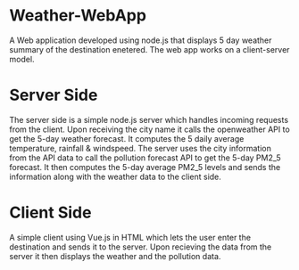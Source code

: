# Weather-WebApp 

A Web application developed using node.js that displays 5 day weather summary of the destination enetered. The web app works on a client-server model.

# Server Side
The server side is a simple node.js server which handles incoming requests from the client. Upon receiving the city name it calls the openweather
API to get the 5-day weather forecast. It computes the 5 daily average temperature, rainfall & windspeed. The server uses the city information from 
the API data to call the pollution forecast API to get the 5-day PM2_5 forecast. It then computes the 5-day average PM2_5 levels and sends the information 
along with the weather data to the client side.

# Client Side
A simple client using Vue.js in HTML which lets the user enter the destination and sends it to the server. Upon recieving the data from the server it then displays 
the weather and the pollution data.

